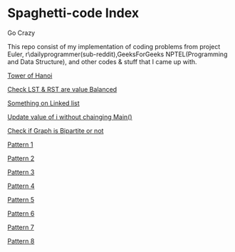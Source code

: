 # Spaghetti-code Index
Go Crazy<br/>
<p>This repo consist of my implementation of coding problems from project Euler, r\dailyprogrammer(sub-reddit),GeeksForGeeks NPTEL(Programming and Data Structure), and other codes & stuff that I came up with.</p>
<p><a href="https://github.com/wolfdale/Spaghetti-code/blob/master/Hanoi.c">Tower of Hanoi</a></p>
<p><a href="https://github.com/wolfdale/Spaghetti-code/blob/master/Value_Balance_tree.cpp">Check LST & RST are value Balanced</a></p>
<p><a href="https://github.com/wolfdale/Spaghetti-code/blob/master/Linked_list.c">Something on Linked list</a></p>
<p><a href="https://github.com/wolfdale/Spaghetti-code/blob/master/change_value.c">Update value of i without chainging Main()</a></p>
<p><a href="https://github.com/wolfdale/Spaghetti-code/blob/master/BipartiteGraph.c">Check if Graph is Bipartite or not</a></p>
<p><a href="https://github.com/wolfdale/Spaghetti-code/blob/master/pattern_1.c">Pattern 1</a></p>
<p><a href="https://github.com/wolfdale/Spaghetti-code/blob/master/pattern_2.c">Pattern 2</a></p>
<p><a href="https://github.com/wolfdale/Spaghetti-code/blob/master/pattern_3.c">Pattern 3</a></p>
<p><a href="https://github.com/wolfdale/Spaghetti-code/blob/master/pattern_4.c">Pattern 4</a></p>
<p><a href="https://github.com/wolfdale/Spaghetti-code/blob/master/pattern_5.c">Pattern 5</a></p>
<p><a href="https://github.com/wolfdale/Spaghetti-code/blob/master/pattern_6.c">Pattern 6</a></p>
<p><a href="https://github.com/wolfdale/Spaghetti-code/blob/master/pattern_7.c">Pattern 7</a></p>
<p><a href="https://github.com/wolfdale/Spaghetti-code/blob/master/pattern_8.c">Pattern 8</a></p>

